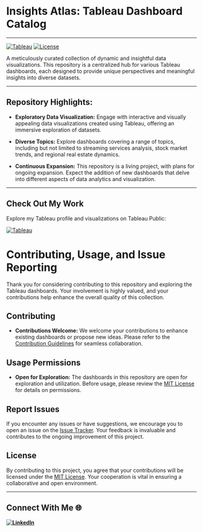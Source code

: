 # Insights Atlas: Tableau Dashboard Catalog
---

[![Tableau](https://img.shields.io/badge/Tableau-Public-blue)](https://public.tableau.com/app/profile/viraj.bhutada/vizzes)
[![License](https://img.shields.io/badge/License-MIT-green)](https://github.com/virajbhutada/Tableau_Dashboards/blob/main/LICENSE)

A meticulously curated collection of dynamic and insightful data visualizations. This repository is a centralized hub for various Tableau dashboards, each designed to provide unique perspectives and meaningful insights into diverse datasets.

---

## Repository Highlights:

- **Exploratory Data Visualization:** Engage with interactive and visually appealing data visualizations created using Tableau, offering an immersive exploration of datasets.

- **Diverse Topics:** Explore dashboards covering a range of topics, including but not limited to streaming services analysis, stock market trends, and regional real estate dynamics.

- **Continuous Expansion:** This repository is a living project, with plans for ongoing expansion. Expect the addition of new dashboards that delve into different aspects of data analytics and visualization.

---

## Check Out My Work

Explore my Tableau profile and visualizations on Tableau Public:

[![Tableau](https://img.shields.io/badge/Tableau-virajbhutada-lightblue?style=for-the-badge&logo=tableau)](https://public.tableau.com/app/profile/viraj.bhutada/vizzes)
# Contributing, Usage, and Issue Reporting

Thank you for considering contributing to this repository and exploring the Tableau dashboards. Your involvement is highly valued, and your contributions help enhance the overall quality of this collection.

## Contributing

- **Contributions Welcome:** We welcome your contributions to enhance existing dashboards or propose new ideas. Please refer to the [Contribution Guidelines](CONTRIBUTING.md) for seamless collaboration.

## Usage Permissions

- **Open for Exploration:** The dashboards in this repository are open for exploration and utilization. Before usage, please review the [MIT License](https://github.com/virajbhutada/Tableau_Dashboards/blob/main/LICENSE) for details on permissions.

## Report Issues

If you encounter any issues or have suggestions, we encourage you to open an issue on the [Issue Tracker](https://github.com/virajbhutada/Tableau_Dashboards/issues). Your feedback is invaluable and contributes to the ongoing improvement of this project.

## License

By contributing to this project, you agree that your contributions will be licensed under the [MIT License](LICENSE). Your cooperation is vital in ensuring a collaborative and open environment.

---

## Connect With Me 🌐

**[![LinkedIn](https://img.shields.io/badge/LinkedIn-Viraj%20Bhutada-blue?logo=linkedin)](https://www.linkedin.com/in/virajnbhutada24/)**

